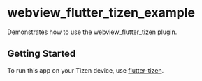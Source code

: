 # webview_flutter_tizen_example

Demonstrates how to use the webview_flutter_tizen plugin.

## Getting Started

To run this app on your Tizen device, use [flutter-tizen](https://github.com/flutter-tizen/flutter-tizen).